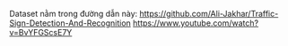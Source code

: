 Dataset nằm trong đường dẫn này: https://github.com/Ali-Jakhar/Traffic-Sign-Detection-And-Recognition
https://www.youtube.com/watch?v=BvYFGScsE7Y